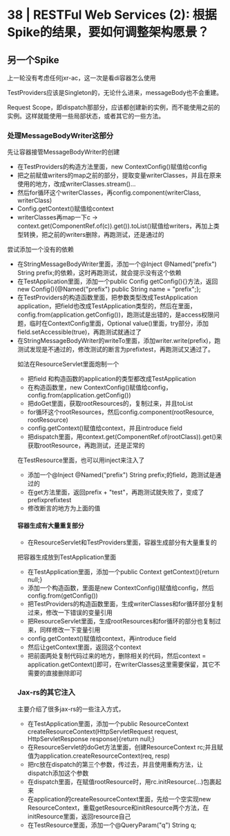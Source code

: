 # 38 | RESTFul Web Services (2): 根据Spike的结果，要如何调整架构愿景？

## 另一个Spike

上一轮没有考虑任何jxr-ac，这一次是看di容器怎么使用

TestProviders应该是Singleton的，无论什么进来，messageBody也不会重建。

Request Scope，即dispatch那部分，应该都创建新的实例，而不能使用之前的实例。这样就能使用一些局部状态，或者其它的一些方法。

### 处理MessageBodyWriter这部分

先让容器接管MessageBodyWriter的创建

- 在TestProviders的构造方法里面，new ContextConfig()赋值给config
- 把之前赋值writers的map之前的部分，提取变量writerClasses，并且在原来使用的地方，改成writerClasses.stream()...
- 然后for循环这个writerClasses，再config.component(writerClass, writerClass)
- Config.getContext()赋值给context
- writerClasses再map一下c -> context.get(ComponentRef.of(c)).get()).toList()赋值给writers，再加上类型转换，把之前的writers删除，再跑测试，还是通过的

尝试添加一个没有的依赖

- 在StringMessageBodyWriter里面，添加一个@Inject @Named("prefix") String prefix;的依赖，这时再跑测试，就会提示没有这个依赖
- 在TestApplication里面，添加一个public Config getConfig(){}方法，返回new Config(){@Named("prefix") public String name = "prefix";};
- 在TestProviders的构造函数里面，把参数类型改成TestApplication application，把field也改成TestApplication类型的，然后在里面，config.from(application.getConfig())，跑测试是出错的，是access权限问题，临时在ContextConfig里面，Optional<Object> value()里面，try部分，添加field.setAccessible(true)，再跑测试就通过了
- 在StringMessageBodyWriter的writeTo里面，添加writer.write(prefix)，跑测试发现是不通过的，修改测试的断言为prefixtest，再跑测试又通过了。

如法在ResourceServlet里面炮制一个

- 把field 和构造函数的application的类型都改成TestApplication
- 在构造函数里，new ContextConfig()赋值给config，config.from(application.getConfig())
- 把doGet里面，获取rootResources的，复制过来，并且toList
- for循环这个rootResources，然后config.component(rootResource, rootResource)
- config.getContext()赋值给context，并且introduce field
- 把dispatch里面，用context.get(ComponentRef.of(rootClass)).get()来获取rootResource，再跑测试，还是正常的

在TestResource里面，也可以用inject来注入了

- 添加一个@Inject @Named("prefix") String prefix;的field，跑测试是通过的
- 在get方法里面，返回prefix + "test"，再跑测试就失败了，变成了prefixprefixtest
- 修改断言的地方为上面的值

#### 容器生成有大量重复部分

- 在ResourceServlet和TestProviders里面，容器生成部分有大量重复的

把容器生成放到TestApplication里面

- 在TestApplication里面，添加一个public Context getContext(){return null;}
- 添加一个构造函数，里面是new ContextConfig()赋值给config，然后config.from(getConfig())
- 把TestProviders的构造函数里面，生成writerClasses和for循环部分复制过来，修改一下错误的变量引用
- 把ResourceServlet里面，生成rootResources和for循环的部分也复制过来，同样修改一下变量引用
- config.getContext()赋值给context，再introduce field
- 然后让getContext里面，返回这个context
- 把前面两处复制代码过来的地方，删除相关的代码，然后context = application.getContext()即可，在writerClasses这里需要保留，其它不需要的直接删除即可

### Jax-rs的其它注入

主要介绍了很多jax-rs的一些注入方式，

- 在TestApplication里面，添加一个public ResourceContext createResourceContext(HttpServletRequest request, HttpServletResponse response){return null;}
- 在ResourceServlet的doGet方法里面，创建ResourceContext rc;并且赋值为application.createResourceContext(req, resp)
- 把rc放在dispatch的第三个参数，传过去，并且使用重构方法，让dispatch添加这个参数
- 在dispatch里面，在赋值rootResource时，用rc.initResource(...)包裹起来
- 在application的createResourceContext里面，先给一个空实现new ResourceContext，重载getResource和initResource两个方法，在initResource里面，返回resource自己
- 在TestResource里面，添加一个@QueryParam("q") String q;


































